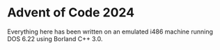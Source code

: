 # Advent of Code 2024

Everything here has been written on an emulated i486 machine running DOS 6.22 using Borland C++ 3.0.
